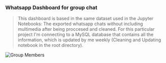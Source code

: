 ### Whatsapp Dashboard for group chat

>This dashboard is based in the same dataset used in the Jupyter Notebooks: The exported whatsapp chats without including multimedia after being proccesed and cleaned. For this particular project I'm connecting to a MySQL database that contains all the information, which is updated by me weekly (Cleaning and Updating notebook in the root directory).

![Group Members](https://raw.githubusercontent.com/JhoaoAle/WhatsappDashboard/tree/main/PowerBI/Pictures/Markdown/GroupMembers.png?raw=true)
